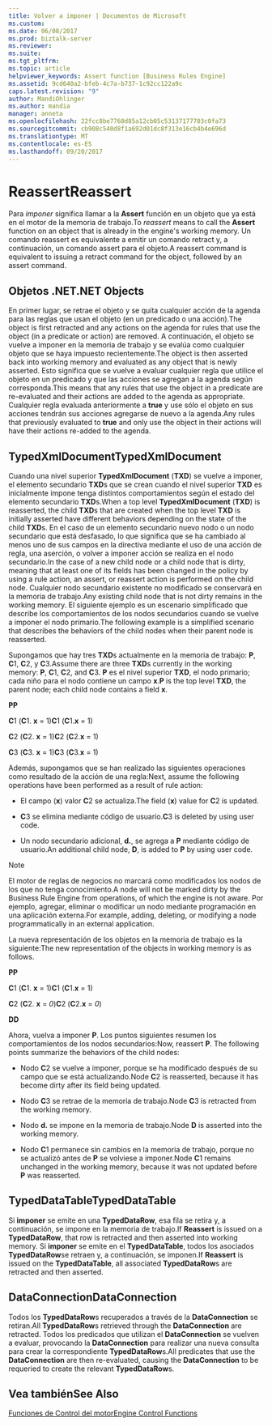 ```yaml
---
title: Volver a imponer | Documentos de Microsoft
ms.custom: 
ms.date: 06/08/2017
ms.prod: biztalk-server
ms.reviewer: 
ms.suite: 
ms.tgt_pltfrm: 
ms.topic: article
helpviewer_keywords: Assert function [Business Rules Engine]
ms.assetid: 9cd640a2-bfeb-4c7a-b737-1c92cc122a9c
caps.latest.revision: "9"
author: MandiOhlinger
ms.author: mandia
manager: anneta
ms.openlocfilehash: 22fcc8be7760d85a12cb05c53137177703c0fa73
ms.sourcegitcommit: cb908c540d8f1a692d01dc8f313e16cb4b4e696d
ms.translationtype: MT
ms.contentlocale: es-ES
ms.lasthandoff: 09/20/2017
---
```

# <a name="reassert"></a><span data-ttu-id="9a1e7-102">Reassert</span><span class="sxs-lookup"><span data-stu-id="9a1e7-102">Reassert</span></span>
<span data-ttu-id="9a1e7-103">Para *imponer* significa llamar a la **Assert** función en un objeto que ya está en el motor de la memoria de trabajo.</span><span class="sxs-lookup"><span data-stu-id="9a1e7-103">To *reassert* means to call the **Assert** function on an object that is already in the engine's working memory.</span></span> <span data-ttu-id="9a1e7-104">Un comando reassert es equivalente a emitir un comando retract y, a continuación, un comando assert para el objeto.</span><span class="sxs-lookup"><span data-stu-id="9a1e7-104">A reassert command is equivalent to issuing a retract command for the object, followed by an assert command.</span></span>  
  
## <a name="net-objects"></a><span data-ttu-id="9a1e7-105">Objetos .NET</span><span class="sxs-lookup"><span data-stu-id="9a1e7-105">.NET Objects</span></span>  
 <span data-ttu-id="9a1e7-106">En primer lugar, se retrae el objeto y se quita cualquier acción de la agenda para las reglas que usan el objeto (en un predicado o una acción).</span><span class="sxs-lookup"><span data-stu-id="9a1e7-106">The object is first retracted and any actions on the agenda for rules that use the object (in a predicate or action) are removed.</span></span> <span data-ttu-id="9a1e7-107">A continuación, el objeto se vuelve a imponer en la memoria de trabajo y se evalúa como cualquier objeto que se haya impuesto recientemente.</span><span class="sxs-lookup"><span data-stu-id="9a1e7-107">The object is then asserted back into working memory and evaluated as any object that is newly asserted.</span></span> <span data-ttu-id="9a1e7-108">Esto significa que se vuelve a evaluar cualquier regla que utilice el objeto en un predicado y que las acciones se agregan a la agenda según corresponda.</span><span class="sxs-lookup"><span data-stu-id="9a1e7-108">This means that any rules that use the object in a predicate are re-evaluated and their actions are added to the agenda as appropriate.</span></span> <span data-ttu-id="9a1e7-109">Cualquier regla evaluada anteriormente a **true** y use sólo el objeto en sus acciones tendrán sus acciones agregarse de nuevo a la agenda.</span><span class="sxs-lookup"><span data-stu-id="9a1e7-109">Any rules that previously evaluated to **true** and only use the object in their actions will have their actions re-added to the agenda.</span></span>  
  
## <a name="typedxmldocument"></a><span data-ttu-id="9a1e7-110">TypedXmlDocument</span><span class="sxs-lookup"><span data-stu-id="9a1e7-110">TypedXmlDocument</span></span>  
 <span data-ttu-id="9a1e7-111">Cuando una nivel superior **TypedXmlDocument** (**TXD**) se vuelve a imponer, el elemento secundario **TXD**s que se crean cuando el nivel superior **TXD** es inicialmente impone tenga distintos comportamientos según el estado del elemento secundario **TXD**s.</span><span class="sxs-lookup"><span data-stu-id="9a1e7-111">When a top level **TypedXmlDocument** (**TXD**) is reasserted, the child **TXD**s that are created when the top level **TXD** is initially asserted have different behaviors depending on the state of the child **TXD**s.</span></span> <span data-ttu-id="9a1e7-112">En el caso de un elemento secundario nuevo nodo o un nodo secundario que está desfasado, lo que significa que se ha cambiado al menos uno de sus campos en la directiva mediante el uso de una acción de regla, una aserción, o volver a imponer acción se realiza en el nodo secundario.</span><span class="sxs-lookup"><span data-stu-id="9a1e7-112">In the case of a new child node or a child node that is dirty, meaning that at least one of its fields has been changed in the policy by using a rule action, an assert, or reassert action is performed on the child node.</span></span> <span data-ttu-id="9a1e7-113">Cualquier nodo secundario existente no modificado se conservará en la memoria de trabajo.</span><span class="sxs-lookup"><span data-stu-id="9a1e7-113">Any existing child node that is not dirty remains in the working memory.</span></span> <span data-ttu-id="9a1e7-114">El siguiente ejemplo es un escenario simplificado que describe los comportamientos de los nodos secundarios cuando se vuelve a imponer el nodo primario.</span><span class="sxs-lookup"><span data-stu-id="9a1e7-114">The following example is a simplified scenario that describes the behaviors of the child nodes when their parent node is reasserted.</span></span>  
  
 <span data-ttu-id="9a1e7-115">Supongamos que hay tres **TXD**s actualmente en la memoria de trabajo: **P**, **C**1, **C**2, y **C**3.</span><span class="sxs-lookup"><span data-stu-id="9a1e7-115">Assume there are three **TXD**s currently in the working memory: **P**, **C**1, **C**2, and **C**3.</span></span> <span data-ttu-id="9a1e7-116">**P** es el nivel superior **TXD**, el nodo primario; cada niño para el nodo contiene un campo **x**.</span><span class="sxs-lookup"><span data-stu-id="9a1e7-116">**P** is the top level **TXD**, the parent node; each child node contains a field **x**.</span></span>  
  
 <span data-ttu-id="9a1e7-117">**P**</span><span class="sxs-lookup"><span data-stu-id="9a1e7-117">**P**</span></span>  
  
 <span data-ttu-id="9a1e7-118">**C**1 (**C**1. **x** = 1)</span><span class="sxs-lookup"><span data-stu-id="9a1e7-118">**C**1 (**C**1.**x** = 1)</span></span>  
  
 <span data-ttu-id="9a1e7-119">**C**2 (**C**2. **x** = 1)</span><span class="sxs-lookup"><span data-stu-id="9a1e7-119">**C**2 (**C**2.**x** = 1)</span></span>  
  
 <span data-ttu-id="9a1e7-120">**C**3 (**C**3. **x** = 1)</span><span class="sxs-lookup"><span data-stu-id="9a1e7-120">**C**3 (**C**3.**x** = 1)</span></span>  
  
 <span data-ttu-id="9a1e7-121">Además, supongamos que se han realizado las siguientes operaciones como resultado de la acción de una regla:</span><span class="sxs-lookup"><span data-stu-id="9a1e7-121">Next, assume the following operations have been performed as a result of rule action:</span></span>  
  
-   <span data-ttu-id="9a1e7-122">El campo (**x**) valor **C**2 se actualiza.</span><span class="sxs-lookup"><span data-stu-id="9a1e7-122">The field (**x**) value for **C**2 is updated.</span></span>  
  
-   <span data-ttu-id="9a1e7-123">**C**3 se elimina mediante código de usuario.</span><span class="sxs-lookup"><span data-stu-id="9a1e7-123">**C**3 is deleted by using user code.</span></span>  
  
-   <span data-ttu-id="9a1e7-124">Un nodo secundario adicional, **d.**, se agrega a **P** mediante código de usuario.</span><span class="sxs-lookup"><span data-stu-id="9a1e7-124">An additional child node, **D**, is added to **P** by using user code.</span></span>  
  
> [!NOTE]
>  <span data-ttu-id="9a1e7-125">El motor de reglas de negocios no marcará como modificados los nodos de los que no tenga conocimiento.</span><span class="sxs-lookup"><span data-stu-id="9a1e7-125">A node will not be marked dirty by the Business Rule Engine from operations, of which the engine is not aware.</span></span> <span data-ttu-id="9a1e7-126">Por ejemplo, agregar, eliminar o modificar un nodo mediante programación en una aplicación externa.</span><span class="sxs-lookup"><span data-stu-id="9a1e7-126">For example, adding, deleting, or modifying a node programmatically in an external application.</span></span>  
  
 <span data-ttu-id="9a1e7-127">La nueva representación de los objetos en la memoria de trabajo es la siguiente:</span><span class="sxs-lookup"><span data-stu-id="9a1e7-127">The new representation of the objects in working memory is as follows.</span></span>  
  
 <span data-ttu-id="9a1e7-128">**P**</span><span class="sxs-lookup"><span data-stu-id="9a1e7-128">**P**</span></span>  
  
 <span data-ttu-id="9a1e7-129">**C**1 (**C**1. **x** = 1)</span><span class="sxs-lookup"><span data-stu-id="9a1e7-129">**C**1 (**C**1.**x** = 1)</span></span>  
  
 <span data-ttu-id="9a1e7-130">**C**2 (**C**2. **x** = *0*)</span><span class="sxs-lookup"><span data-stu-id="9a1e7-130">**C**2 (**C**2.**x** = *0*)</span></span>  
  
 <span data-ttu-id="9a1e7-131">**D**</span><span class="sxs-lookup"><span data-stu-id="9a1e7-131">**D**</span></span>  
  
 <span data-ttu-id="9a1e7-132">Ahora, vuelva a imponer **P**. Los puntos siguientes resumen los comportamientos de los nodos secundarios:</span><span class="sxs-lookup"><span data-stu-id="9a1e7-132">Now, reassert **P**. The following points summarize the behaviors of the child nodes:</span></span>  
  
-   <span data-ttu-id="9a1e7-133">Nodo **C**2 se vuelve a imponer, porque se ha modificado después de su campo que se está actualizando.</span><span class="sxs-lookup"><span data-stu-id="9a1e7-133">Node **C**2 is reasserted, because it has become dirty after its field being updated.</span></span>  
  
-   <span data-ttu-id="9a1e7-134">Nodo **C**3 se retrae de la memoria de trabajo.</span><span class="sxs-lookup"><span data-stu-id="9a1e7-134">Node **C**3 is retracted from the working memory.</span></span>  
  
-   <span data-ttu-id="9a1e7-135">Nodo **d.** se impone en la memoria de trabajo.</span><span class="sxs-lookup"><span data-stu-id="9a1e7-135">Node **D** is asserted into the working memory.</span></span>  
  
-   <span data-ttu-id="9a1e7-136">Nodo **C**1 permanece sin cambios en la memoria de trabajo, porque no se actualizó antes de **P** se volviese a imponer.</span><span class="sxs-lookup"><span data-stu-id="9a1e7-136">Node **C**1 remains unchanged in the working memory, because it was not updated before **P** was reasserted.</span></span>  
  
## <a name="typeddatatable"></a><span data-ttu-id="9a1e7-137">TypedDataTable</span><span class="sxs-lookup"><span data-stu-id="9a1e7-137">TypedDataTable</span></span>  
 <span data-ttu-id="9a1e7-138">Si **imponer** se emite en una **TypedDataRow**, esa fila se retira y, a continuación, se impone en la memoria de trabajo.</span><span class="sxs-lookup"><span data-stu-id="9a1e7-138">If **Reassert** is issued on a **TypedDataRow**, that row is retracted and then asserted into working memory.</span></span> <span data-ttu-id="9a1e7-139">Si **imponer** se emite en el **TypedDataTable**, todos los asociados **TypedDataRow**se retraen y, a continuación, se imponen.</span><span class="sxs-lookup"><span data-stu-id="9a1e7-139">If **Reassert** is issued on the **TypedDataTable**, all associated **TypedDataRow**s are retracted and then asserted.</span></span>  
  
## <a name="dataconnection"></a><span data-ttu-id="9a1e7-140">DataConnection</span><span class="sxs-lookup"><span data-stu-id="9a1e7-140">DataConnection</span></span>  
 <span data-ttu-id="9a1e7-141">Todos los **TypedDataRow**s recuperados a través de la **DataConnection** se retiran.</span><span class="sxs-lookup"><span data-stu-id="9a1e7-141">All **TypedDataRow**s retrieved through the **DataConnection** are retracted.</span></span> <span data-ttu-id="9a1e7-142">Todos los predicados que utilizan el **DataConnection** se vuelven a evaluar, provocando la **DataConnection** para realizar una nueva consulta para crear la correspondiente **TypedDataRow**s.</span><span class="sxs-lookup"><span data-stu-id="9a1e7-142">All predicates that use the **DataConnection** are then re-evaluated, causing the **DataConnection** to be requeried to create the relevant **TypedDataRow**s.</span></span>  
  
## <a name="see-also"></a><span data-ttu-id="9a1e7-143">Vea también</span><span class="sxs-lookup"><span data-stu-id="9a1e7-143">See Also</span></span>  
 [<span data-ttu-id="9a1e7-144">Funciones de Control del motor</span><span class="sxs-lookup"><span data-stu-id="9a1e7-144">Engine Control Functions</span></span>](../core/engine-control-functions.md)